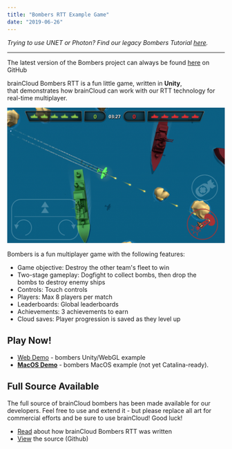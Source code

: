 ```yaml
---
title: "Bombers RTT Example Game"
date: "2019-06-26"
---
```


_Trying to use UNET or Photon? Find our legacy Bombers Tutorial [here](/learn/sdk-tutorials/unity-tutorials/braincloud-bombers-example-game/)._

---

The latest version of the Bombers project can always be found [here](https://github.com/getbraincloud/examples-unity/tree/master/BombersRTT) on GitHub

brainCloud Bombers RTT is a fun little game, written in **Unity**, that demonstrates how brainCloud can work with our RTT technology for real-time multiplayer.

![](images/image-1-1024x637.png)

Bombers is a fun multiplayer game with the following features:

-   Game objective: Destroy the other team's fleet to win
-   Two-stage gameplay: Dogfight to collect bombs, then drop the bombs to destroy enemy ships
-   Controls: Touch controls
-   Players: Max 8 players per match
-   Leaderboards: Global leaderboards
-   Achievements: 3 achievements to earn
-   Cloud saves: Player progression is saved as they level up

## **Play Now!**

-   [Web Demo](http://apps.braincloudservers.com/bombersrtt-live/index.html) - bombers Unity/WebGL example
-   **[MacOS Demo](https://api.braincloudservers.com/s3/brainCloudExamples/unity/bombersUnet/brainCloudBombersUNET_OSX_1.0.0.zip)** - bombers MacOS example (not yet Catalina-ready).

## Full Source Available

The full source of brainCloud bombers has been made available for our developers. Feel free to use and extend it - but please replace all art for commercial efforts and be sure to use brainCloud! Good luck!

-   [Read](/learn/sdk-tutorials/unity-tutorials/about-bombers-rtt/) about how brainCloud Bombers RTT was written
-   [View](https://github.com/getbraincloud/UnityExamples) the source (Github)
